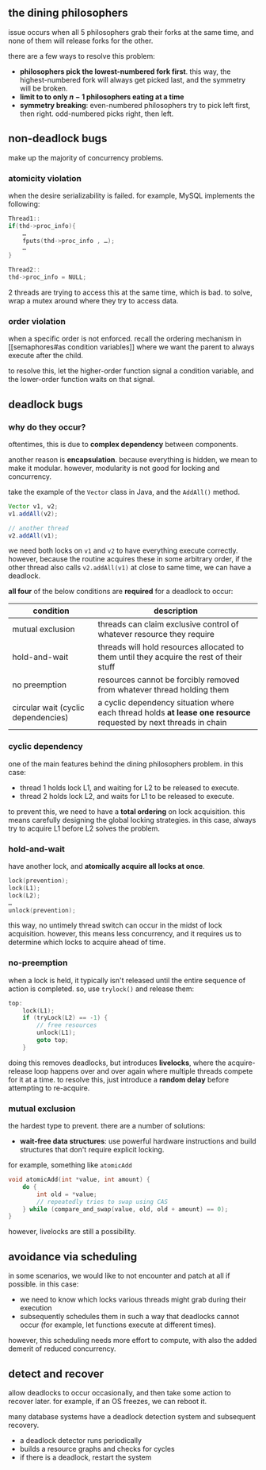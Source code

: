 ## the dining philosophers
issue occurs when all 5 philosophers grab their forks at the same time, and none of them will release forks for the other.

there are a few ways to resolve this problem:
- **philosophers pick the lowest-numbered fork first**. this way, the highest-numbered fork will always get picked last, and the symmetry will be broken.
- **limit to to only $n - 1$ philosophers eating at a time**
- **symmetry breaking**: even-numbered philosophers try to pick left first, then right. odd-numbered picks right, then left.

## non-deadlock bugs
make up the majority of concurrency problems.
### atomicity violation
when the desire serializability is failed. for example, MySQL implements the following:

```c
Thread1::
if(thd->proc_info){
	…
	fputs(thd->proc_info , …);
	…
}

Thread2::
thd->proc_info = NULL;
```

2 threads are trying to access this at the same time, which is bad. to solve, wrap a mutex around where they try to access data.

### order violation
when a specific order is not enforced. recall the ordering mechanism in [[semaphores#as condition variables]] where we want the parent to always execute after the child.

to resolve this, let the higher-order function signal a condition variable, and the lower-order function waits on that signal. 

## deadlock bugs
### why do they occur?
oftentimes, this is due to **complex dependency** between components.

another reason is **encapsulation**. because everything is hidden, we mean to make it modular. however, modularity is not good for locking and concurrency.

take the example of the `Vector` class in Java, and the `AddAll()` method.

```java
Vector v1, v2;
v1.addAll(v2);

// another thread
v2.addAll(v1);
```

we need both locks on `v1` and `v2` to have everything execute correctly. however, because the routine acquires these in some arbitrary order, if the other thread also calls `v2.addAll(v1)` at close to same time, we can have a deadlock.

**all four** of the below conditions are **required** for a deadlock to occur:

| condition                           | description                                                                                                        |
| ----------------------------------- | ------------------------------------------------------------------------------------------------------------------ |
| mutual exclusion                    | threads can claim exclusive control of whatever resource they require                                              |
| hold-and-wait                       | threads will hold resources allocated to them until they acquire the rest of their stuff                           |
| no preemption                       | resources cannot be forcibly removed from whatever thread holding them                                             |
| circular wait (cyclic dependencies) | a cyclic dependency situation where each thread holds **at lease one resource** requested by next threads in chain |
### cyclic dependency
one of the main features behind the dining philosophers problem. in this case:
- thread 1 holds lock L1, and waiting for L2 to be released to execute.
- thread 2 holds lock L2, and waits for L1 to be released to execute.

to prevent this, we need to have a **total ordering** on lock acquisition. this means carefully designing the global locking strategies. in this case, always try to acquire L1 before L2 solves the problem.

### hold-and-wait
have another lock, and **atomically acquire all locks at once**.

```c
lock(prevention);
lock(L1);
lock(L2);
…
unlock(prevention);
```

this way, no untimely thread switch can occur in the midst of lock acquisition. however, this means less concurrency, and it requires us to determine which locks to acquire ahead of time.
### no-preemption
when a lock is held, it typically isn't released until the entire sequence of action is completed. so, use `trylock()` and release them:

```c
top:
	lock(L1);
	if (tryLock(L2) == -1) {
		// free resources
		unlock(L1);
		goto top;
	}
```

doing this removes deadlocks, but introduces **livelocks**, where the acquire-release loop happens over and over again where multiple threads compete for it at a time. to resolve this, just introduce a **random delay** before attempting to re-acquire.
### mutual exclusion
the hardest type to prevent. there are a number of solutions:
- **wait-free data structures**: use powerful hardware instructions and build structures that don't require explicit locking.

for example, something like `atomicAdd`

```c
void atomicAdd(int *value, int amount) {
	do {
		int old = *value;
		// repeatedly tries to swap using CAS
	} while (compare_and_swap(value, old, old + amount) == 0);
}
```

however, livelocks are still a possibility.

## avoidance via scheduling
in some scenarios, we would like to not encounter and patch at all if possible. in this case:
- we need to know which locks various threads might grab during their execution
- subsequently schedules them in such a way that deadlocks cannot occur (for example, let functions execute at different times).

however, this scheduling needs more effort to compute, with also the added demerit of reduced concurrency.

## detect and recover
allow deadlocks to occur occasionally, and then take some action to recover later. for example, if an OS freezes, we can reboot it.

many database systems have a deadlock detection system and subsequent recovery.
- a deadlock detector runs periodically
- builds a resource graphs and checks for cycles
- if there is a deadlock, restart the system